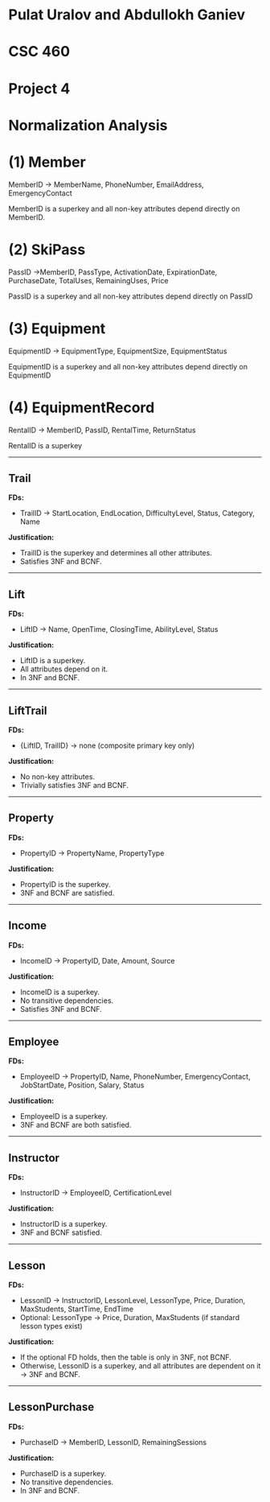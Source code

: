 # Pulat Uralov and Abdullokh Ganiev
# CSC 460
# Project 4
# Normalization Analysis

# (1) Member
MemberID -> MemberName, PhoneNumber, EmailAddress, EmergencyContact

MemberID is a superkey and all non-key attributes depend directly on MemberID.

# (2) SkiPass

PassID ->MemberID, PassType, ActivationDate, ExpirationDate, PurchaseDate, TotalUses, RemainingUses, Price

PassID is a superkey and all non-key attributes depend directly on PassID

# (3) Equipment

EquipmentID -> EquipmentType, EquipmentSize, EquipmentStatus

EquipmentID is a superkey and all non-key attributes depend directly on EquipmentID

# (4) EquipmentRecord

RentalID -> MemberID, PassID, RentalTime, ReturnStatus

RentalID is a superkey

---

## Trail

**FDs:**
- TrailID → StartLocation, EndLocation, DifficultyLevel, Status, Category, Name

**Justification:**
- TrailID is the superkey and determines all other attributes.
- Satisfies 3NF and BCNF.

---

## Lift

**FDs:**
- LiftID → Name, OpenTime, ClosingTime, AbilityLevel, Status

**Justification:**
- LiftID is a superkey.
- All attributes depend on it.
- In 3NF and BCNF.

---

## LiftTrail

**FDs:**
- {LiftID, TrailID} → none (composite primary key only)

**Justification:**
- No non-key attributes.
- Trivially satisfies 3NF and BCNF.

---

## Property

**FDs:**
- PropertyID → PropertyName, PropertyType

**Justification:**
- PropertyID is the superkey.
- 3NF and BCNF are satisfied.

---

## Income

**FDs:**
- IncomeID → PropertyID, Date, Amount, Source

**Justification:**
- IncomeID is a superkey.
- No transitive dependencies.
- Satisfies 3NF and BCNF.

---

## Employee

**FDs:**
- EmployeeID → PropertyID, Name, PhoneNumber, EmergencyContact, JobStartDate, Position, Salary, Status

**Justification:**
- EmployeeID is a superkey.
- 3NF and BCNF are both satisfied.

---

## Instructor

**FDs:**
- InstructorID → EmployeeID, CertificationLevel

**Justification:**
- InstructorID is a superkey.
- 3NF and BCNF satisfied.

---

## Lesson

**FDs:**
- LessonID → InstructorID, LessonLevel, LessonType, Price, Duration, MaxStudents, StartTime, EndTime  
- Optional: LessonType → Price, Duration, MaxStudents (if standard lesson types exist)

**Justification:**
- If the optional FD holds, then the table is only in 3NF, not BCNF.
- Otherwise, LessonID is a superkey, and all attributes are dependent on it → 3NF and BCNF.

---

## LessonPurchase

**FDs:**
- PurchaseID → MemberID, LessonID, RemainingSessions

**Justification:**
- PurchaseID is a superkey.
- No transitive dependencies.
- In 3NF and BCNF.
